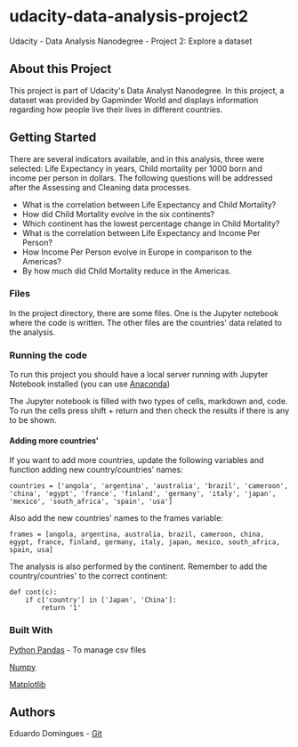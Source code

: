 # udacity-data-analysis-project2
Udacity - Data Analysis Nanodegree - Project 2: Explore a dataset

## About this Project

This project is part of Udacity's Data Analyst Nanodegree. In this project, a dataset was provided by Gapminder World and displays information regarding how people live their lives in different countries.

## Getting Started

There are several indicators available, and in this analysis, three were selected: Life Expectancy in years, Child mortality per 1000 born and income per person in dollars. The following questions will be addressed after the Assessing and Cleaning data processes.

  - What is the correlation between Life Expectancy and Child Mortality?
  - How did Child Mortality evolve in the six continents?
  - Which continent has the lowest percentage change in Child Mortality?
  - What is the correlation between Life Expectancy and Income Per Person?
  - How Income Per Person evolve in Europe in comparison to the Americas?
  - By how much did Child Mortality reduce in the Americas.

### Files

In the project directory, there are some files. One is the Jupyter notebook where the code is written. The other files are the countries' data related to the analysis. 

### Running the code

To run this project you should have a local server running with Jupyter Notebook installed (you can use [Anaconda](https://www.anaconda.com/distribution/))

The Jupyter notebook is filled with two types of cells, markdown and, code. To run the cells press shift + return and then check the results if there is any to be shown.

#### Adding more countries'

If you want to add more countries, update the following variables and function adding new country/countries' names:
```
countries = ['angola', 'argentina', 'australia', 'brazil', 'cameroon', 'china', 'egypt', 'france', 'finland', 'germany', 'italy', 'japan', 'mexico', 'south_africa', 'spain', 'usa']
```
Also add the new countries' names to the frames variable:
```
frames = [angola, argentina, australia, brazil, cameroon, china, egypt, france, finland, germany, italy, japan, mexico, south_africa, spain, usa]
```
The analysis is also performed by the continent. Remember to add the country/countries' to the correct continent:
```
def cont(c):
    if c['country'] in ['Japan', 'China']:
        return '1'
```

### Built With 

[Python Pandas](https://pandas.pydata.org/) - To manage csv files 

[Numpy](https://numpy.org/)

[Matplotlib](https://matplotlib.org/)

## Authors
Eduardo Domingues - [Git](https://github.com/eduardopd)
